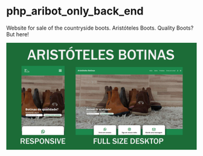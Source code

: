 # php_aribot_only_back_end
Website for sale of the countryside boots. 
Aristóteles Boots. Quality Boots? But here!

![](Capa.jpg)

